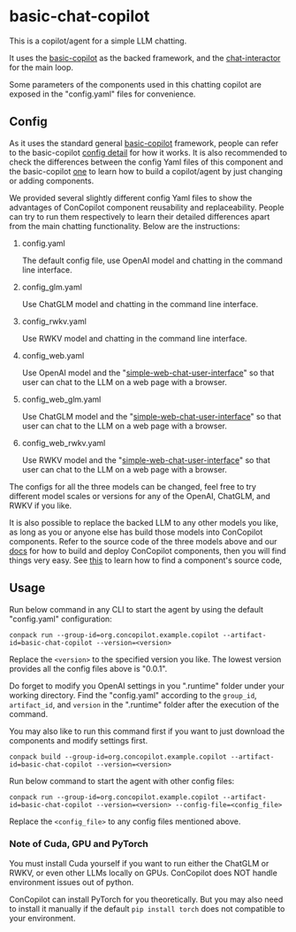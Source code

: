 # basic-chat-copilot

This is a copilot/agent for a simple LLM chatting.

It uses the [basic-copilot](https://concopilot.org/component/org.concopilot.basic.copilot/basic-copilot) as the backed framework,
and the [chat-interactor](https://concopilot.org/component/org.concopilot.example/chat-interactor) for the main loop.

Some parameters of the components used in this chatting copilot are exposed in the "config.yaml" files for convenience.

## Config

As it uses the standard general [basic-copilot](https://concopilot.org/component/org.concopilot.basic.copilot/basic-copilot) framework,
people can refer to the basic-copilot [config detail](https://concopilot.org/component/org.concopilot.basic.copilot/basic-copilot/0.0.0) for how it works.
It is also recommended to check the differences between the config Yaml files of this component and the basic-copilot [one](https://concopilot.org/component/org.concopilot.basic.copilot/basic-copilot/0.0.0) to learn how to build a copilot/agent by just changing or adding components.

We provided several slightly different config Yaml files to show the advantages of ConCopilot component reusability and replaceability.
People can try to run them respectively to learn their detailed differences apart from the main chatting functionality.
Below are the instructions:

1. config.yaml

    The default config file, use OpenAI model and chatting in the command line interface.

2. config_glm.yaml

    Use ChatGLM model and chatting in the command line interface.

3. config_rwkv.yaml

    Use RWKV model and chatting in the command line interface.

4. config_web.yaml

    Use OpenAI model and the "[simple-web-chat-user-interface](https://concopilot.org/component/org.concopilot.example.interface.chat/simple-web-chat-user-interface/0.0.0)" so that user can chat to the LLM on a web page with a browser.

5. config_web_glm.yaml

    Use ChatGLM model and the "[simple-web-chat-user-interface](https://concopilot.org/component/org.concopilot.example.interface.chat/simple-web-chat-user-interface/0.0.0)" so that user can chat to the LLM on a web page with a browser.

6. config_web_rwkv.yaml

    Use RWKV model and the "[simple-web-chat-user-interface](https://concopilot.org/component/org.concopilot.example.interface.chat/simple-web-chat-user-interface/0.0.0)" so that user can chat to the LLM on a web page with a browser.

The configs for all the three models can be changed, feel free to try different model scales or versions for any of the OpenAI, ChatGLM, and RWKV if you like.

It is also possible to replace the backed LLM to any other models you like,
as long as you or anyone else has build those models into ConCopilot components.
Refer to the source code of the three models above and our [docs](https://concopilot.readthedocs.io/) for how to build and deploy ConCopilot components,
then you will find things very easy.
See [this](https://concopilot.readthedocs.io/en/latest/how_to/find_component_source_code/) to learn how to find a component's source code, 

## Usage

Run below command in any CLI to start the agent by using the default "config.yaml" configuration:

```shell
conpack run --group-id=org.concopilot.example.copilot --artifact-id=basic-chat-copilot --version=<version>
```

Replace the `<version>` to the specified version you like.
The lowest version provides all the config files above is "0.0.1".

Do forget to modify you OpenAI settings in you ".runtime" folder under your working directory.
Find the "config.yaml" according to the `group_id`, `artifact_id`, and `version` in the ".runtime" folder after the execution of the command.

You may also like to run this command first if you want to just download the components and modify settings first.

```shell
conpack build --group-id=org.concopilot.example.copilot --artifact-id=basic-chat-copilot --version=<version>
```

Run below command to start the agent with other config files:

```shell
conpack run --group-id=org.concopilot.example.copilot --artifact-id=basic-chat-copilot --version=<version> --config-file=<config_file>
```

Replace the `<config_file>` to any config files mentioned above.

### Note of Cuda, GPU and PyTorch

You must install Cuda yourself if you want to run either the ChatGLM or RWKV,
or even other LLMs locally on GPUs.
ConCopilot does NOT handle environment issues out of python.

ConCopilot can install PyTorch for you theoretically.
But you may also need to install it manually if the default `pip install torch` does not compatible to your environment.
